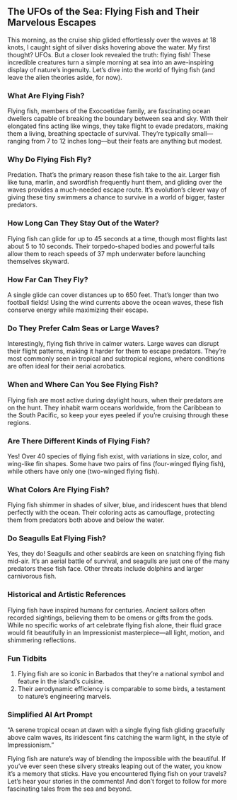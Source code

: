 ## The UFOs of the Sea: Flying Fish and Their Marvelous Escapes

This morning, as the cruise ship glided effortlessly over the waves at 18 knots, I caught sight of silver disks hovering above the water. My first thought? UFOs. But a closer look revealed the truth: flying fish! These incredible creatures turn a simple morning at sea into an awe-inspiring display of nature’s ingenuity. Let’s dive into the world of flying fish (and leave the alien theories aside, for now).

### What Are Flying Fish?
Flying fish, members of the Exocoetidae family, are fascinating ocean dwellers capable of breaking the boundary between sea and sky. With their elongated fins acting like wings, they take flight to evade predators, making them a living, breathing spectacle of survival. They’re typically small—ranging from 7 to 12 inches long—but their feats are anything but modest.

### Why Do Flying Fish Fly?
Predation. That’s the primary reason these fish take to the air. Larger fish like tuna, marlin, and swordfish frequently hunt them, and gliding over the waves provides a much-needed escape route. It’s evolution’s clever way of giving these tiny swimmers a chance to survive in a world of bigger, faster predators.

### How Long Can They Stay Out of the Water?
Flying fish can glide for up to 45 seconds at a time, though most flights last about 5 to 10 seconds. Their torpedo-shaped bodies and powerful tails allow them to reach speeds of 37 mph underwater before launching themselves skyward.

### How Far Can They Fly?
A single glide can cover distances up to 650 feet. That’s longer than two football fields! Using the wind currents above the ocean waves, these fish conserve energy while maximizing their escape.

### Do They Prefer Calm Seas or Large Waves?
Interestingly, flying fish thrive in calmer waters. Large waves can disrupt their flight patterns, making it harder for them to escape predators. They’re most commonly seen in tropical and subtropical regions, where conditions are often ideal for their aerial acrobatics.

### When and Where Can You See Flying Fish?
Flying fish are most active during daylight hours, when their predators are on the hunt. They inhabit warm oceans worldwide, from the Caribbean to the South Pacific, so keep your eyes peeled if you’re cruising through these regions.

### Are There Different Kinds of Flying Fish?
Yes! Over 40 species of flying fish exist, with variations in size, color, and wing-like fin shapes. Some have two pairs of fins (four-winged flying fish), while others have only one (two-winged flying fish).

### What Colors Are Flying Fish?
Flying fish shimmer in shades of silver, blue, and iridescent hues that blend perfectly with the ocean. Their coloring acts as camouflage, protecting them from predators both above and below the water.

### Do Seagulls Eat Flying Fish?
Yes, they do! Seagulls and other seabirds are keen on snatching flying fish mid-air. It’s an aerial battle of survival, and seagulls are just one of the many predators these fish face. Other threats include dolphins and larger carnivorous fish.

### Historical and Artistic References
Flying fish have inspired humans for centuries. Ancient sailors often recorded sightings, believing them to be omens or gifts from the gods. While no specific works of art celebrate flying fish alone, their fluid grace would fit beautifully in an Impressionist masterpiece—all light, motion, and shimmering reflections.

### Fun Tidbits
1. Flying fish are so iconic in Barbados that they’re a national symbol and feature in the island’s cuisine.
2. Their aerodynamic efficiency is comparable to some birds, a testament to nature’s engineering marvels.

### Simplified AI Art Prompt
“A serene tropical ocean at dawn with a single flying fish gliding gracefully above calm waves, its iridescent fins catching the warm light, in the style of Impressionism.”

Flying fish are nature’s way of blending the impossible with the beautiful. If you’ve ever seen these silvery streaks leaping out of the water, you know it’s a memory that sticks. Have you encountered flying fish on your travels? Let’s hear your stories in the comments! And don’t forget to follow for more fascinating tales from the sea and beyond.

